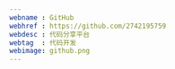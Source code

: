 ```yaml
---
webname : GitHub
webhref : https://github.com/2742195759
webdesc : 代码分享平台
webtag  : 代码开发
webimage: github.png
---
```

